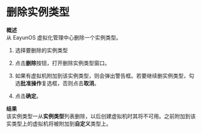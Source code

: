 # 删除实例类型
**概述**<br/>
从 EayunOS 虚拟化管理中心删除一个实例类型。
1. 选择要删除的实例类型

2. 点击**删除**按钮，打开删除实例类型窗口。

3. 如果有虚拟机附加到该实例类型，则会弹出警告框。若要继续删实例类型，勾选**批准操作**复选框，否则点击**取消**。

4. 点击**确定**。

**结果**</br>
该实例类型一从**实例类型**列表删除，以后创建虚拟机时其将不可用。之前附加到该实类型上的虚拟机将被附加到**自定义**类型上。
